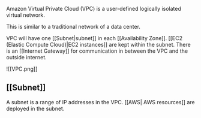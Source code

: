 Amazon Virtual Private Cloud (VPC) is a user-defined logically isolated virtual network.

This is similar to a traditional network of a data center.

VPC will have one [[Subnet|subnet]] in each [[Availability Zone]]. [[EC2 (Elastic Compute Cloud)|EC2 instances]] are kept within the subnet. There is an [[Internet Gateway]] for communication in between the VPC and the outside internet.

![[VPC.png]]

## [[Subnet]]
A subnet is a range of IP addresses in the VPC. [[AWS| AWS resources]] are deployed in the subnet.